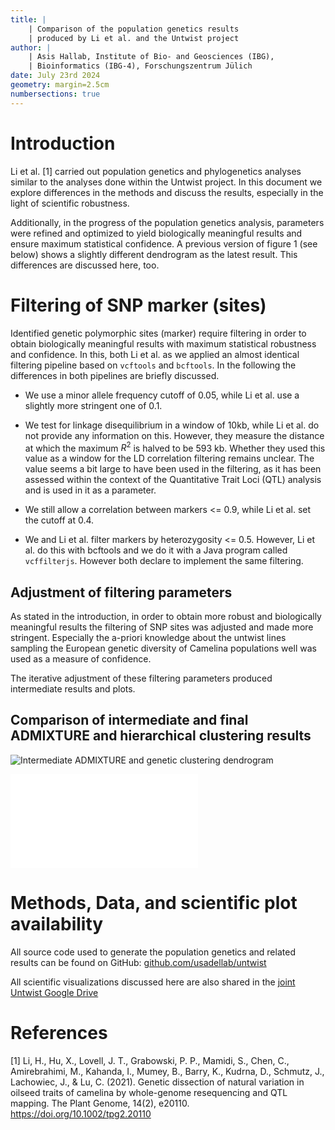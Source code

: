 ```yaml
---
title: |
    | Comparison of the population genetics results
    | produced by Li et al. and the Untwist project
author: |
    | Asis Hallab, Institute of Bio- and Geosciences (IBG), 
    | Bioinformatics (IBG-4), Forschungszentrum Jülich
date: July 23rd 2024
geometry: margin=2.5cm
numbersections: true
---
```


# Introduction

Li et al. [1] carried out population genetics and phylogenetics analyses
similar to the analyses done within the Untwist project. In this document we
explore differences in the methods and discuss the results, especially in the
light of scientific robustness.

Additionally, in the progress of the population genetics analysis, parameters
were refined and optimized to yield biologically meaningful results and ensure
maximum statistical confidence. A previous version of figure 1 (see below)
shows a slightly different dendrogram as the latest result. This differences
are discussed here, too.

# Filtering of SNP marker (sites)

Identified genetic polymorphic sites (marker) require filtering in order to
obtain biologically meaningful results with maximum statistical robustness and
confidence. In this, both Li et al. as we applied an almost identical filtering
pipeline based on `vcftools` and `bcftools`. In the following the differences
in both pipelines are briefly discussed.

* We use a minor allele frequency cutoff of 0.05, while Li et al. use a
  slightly more stringent one of 0.1.

* We test for linkage disequilibrium in a window of 10kb, while Li et al. do
  not provide any information on this. However, they measure the distance at
  which the maximum $R^2$ is halved to be 593 kb. Whether they used this value
  as a window for the LD correlation filtering remains unclear. The value seems
  a bit large to have been used in the filtering, as it has been assessed
  within the context of the Quantitative Trait Loci (QTL) analysis and is used
  in it as a parameter.

* We still allow a correlation between markers <= 0.9, while Li et al. set the
  cutoff at 0.4.

* We and Li et al. filter markers by heterozygosity <= 0.5. However, Li et al.
  do this with bcftools and we do it with a Java program called `vcffilterjs`.
  However both declare to implement the same filtering.

## Adjustment of filtering parameters

As stated in the introduction, in order to obtain more robust and biologically
meaningful results the filtering of SNP sites was adjusted and made more
stringent. Especially the a-priori knowledge about the untwist lines sampling
the European genetic diversity of Camelina populations well was used as a
measure of confidence.

The iterative adjustment of these filtering parameters produced intermediate
results and plots.

## Comparison of intermediate and final ADMIXTURE and hierarchical clustering results 

![Intermediate ADMIXTURE and genetic clustering dendrogram](./results/)

![Final ADMIXTURE and genetic clustering
dendrogram](./results/all_public_and_all_untwist_SNP_filtered_admixture_k8_barplot_IBS_hclust.pdf)

# Methods, Data, and scientific plot availability

All source code used to generate the population genetics and related results
can be found on GitHub:
[github.com/usadellab/untwist](https://github.com/usadellab/untwist)

All scientific visualizations discussed here are also shared in the [joint
Untwist Google
Drive](https://drive.google.com/drive/folders/188FUoXMNcSyhrIYTyXX17HTOjqvFYtKi?usp=drive_link)

# References

[1] Li, H., Hu, X., Lovell, J. T., Grabowski, P. P., Mamidi, S., Chen, C.,
Amirebrahimi, M., Kahanda, I., Mumey, B., Barry, K., Kudrna, D., Schmutz, J.,
Lachowiec, J., & Lu, C. (2021). Genetic dissection of natural variation in
oilseed traits of camelina by whole-genome resequencing and QTL mapping. The
Plant Genome, 14(2), e20110. https://doi.org/10.1002/tpg2.20110

